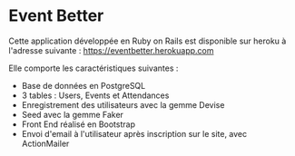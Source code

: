 # Event Better 

Cette application développée en Ruby on Rails est disponible sur heroku à l'adresse suivante : https://eventbetter.herokuapp.com

Elle comporte les caractéristiques suivantes : 
- Base de données en PostgreSQL 
- 3 tables : Users, Events et Attendances 
- Enregistrement des utilisateurs avec la gemme Devise
- Seed avec la gemme Faker
- Front End réalisé en Bootstrap
- Envoi d'email à l'utilisateur après inscription sur le site, avec ActionMailer
